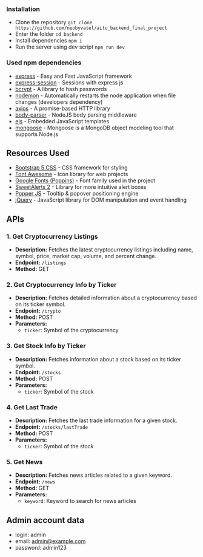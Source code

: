 ### Installation

- Clone the repository `git clone https://github.com/neobyvatel/aitu_backend_final_project`
- Enter the folder `cd backend`
- Install dependencies `npm i`
- Run the server using dev script `npm run dev`

### Used npm dependencies

- [express](https://www.npmjs.com/package/express) - Easy and Fast JavaScript framework
- [express-session](https://www.npmjs.com/package/express-session) - Sessions with express js
- [bcrypt](https://www.npmjs.com/package/bcrypt) - A library to hash passwords
- [nodemon](https://www.npmjs.com/package/nodemon) - Automatically restarts the node application when file changes (developers dependency)
- [axios](https://www.npmjs.com/package/axios) - A promise-based HTTP library
- [body-parser](https://www.npmjs.com/package/body-parser) - NodeJS body parsing middleware
- [ejs](https://www.npmjs.com/package/ejs) - Embedded JavaScript templates
- [mongoose](https://www.npmjs.com/package/mongoose) - Mongoose is a MongoDB object modeling tool that supports Node.js

## Resources Used

- [Bootstrap 5 CSS](https://getbootstrap.com/) - CSS framework for styling
- [Font Awesome](https://fontawesome.com/) - Icon library for web projects
- [Google Fonts (Poppins)](https://fonts.google.com/specimen/Poppins) - Font family used in the project
- [SweetAlerts 2](https://sweetalert2.github.io/) - Library for more intuitive alert boxes
- [Popper JS](https://popper.js.org/) - Tooltip & popover positioning engine
- [jQuery](https://jquery.com/) - JavaScript library for DOM manipulation and event handling

## APIs

### 1. Get Cryptocurrency Listings

- **Description:** Fetches the latest cryptocurrency listings including name, symbol, price, market cap, volume, and percent change.
- **Endpoint:** `/listings`
- **Method:** GET

### 2. Get Cryptocurrency Info by Ticker

- **Description:** Fetches detailed information about a cryptocurrency based on its ticker symbol.
- **Endpoint:** `/crypto`
- **Method:** POST
- **Parameters:**
  - `ticker`: Symbol of the cryptocurrency

### 3. Get Stock Info by Ticker

- **Description:** Fetches information about a stock based on its ticker symbol.
- **Endpoint:** `/stocks`
- **Method:** POST
- **Parameters:**
  - `ticker`: Symbol of the stock

### 4. Get Last Trade

- **Description:** Fetches the last trade information for a given stock.
- **Endpoint:** `/stocks/lastTrade`
- **Method:** POST
- **Parameters:**
  - `ticker`: Symbol of the stock

### 5. Get News

- **Description:** Fetches news articles related to a given keyword.
- **Endpoint:** `/news`
- **Method:** GET
- **Parameters:**
  - `keyword`: Keyword to search for news articles

## Admin account data

- login: admin
- email: admin@example.com
- password: admin123
